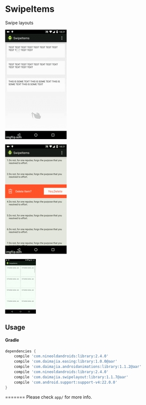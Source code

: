 SwipeItems
=======
Swipe layouts

![](demo/different.gif)

![](demo/list.gif)

![](demo/grid.gif)

## Usage
#### Gradle

```groovy
dependencies {
    compile 'com.nineoldandroids:library:2.4.0'
    compile 'com.daimajia.easing:library:1.0.0@aar'
    compile 'com.daimajia.androidanimations:library:1.1.2@aar'
    compile 'com.nineoldandroids:library:2.4.0'
    compile 'com.daimajia.swipelayout:library:1.1.7@aar'
    compile 'com.android.support:support-v4:22.0.0'
}
```
=======
Please check ```app/``` for more info.